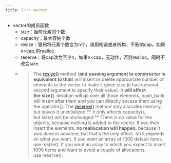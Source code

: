 ```yaml
---
title: C++: vector
---
```

- vector的成员函数
	 - size：当前元素的个数
	 - capacity：最大容纳个数
	 - resize：强制将元素个数变为n个，调用构造或者析构，不影响cap。如果n>cap,则realloc.
	 - reserve：将cap改为至少n，如果n<cap，无动作，否则realloc。同时不改变size.
	 - > The [resize()](http://en.cppreference.com/w/cpp/container/vector/resize) method (**and passing argument to constructor is equivalent to that**) will insert or delete appropriate number of elements to the vector to make it given size (it has optional second argument to specify their value). It **will affect the size()**, iteration will go over all those elements, push_back will insert after them and you can directly access them using the operator[]. 
The [reserve()](http://en.cppreference.com/w/cpp/container/vector/reserve) method only allocates memory, but leaves it uninitialized.** It only affects capacity(), but size() will be unchanged.** There is no value for the objects, because nothing is added to the vector. If you then insert the elements, **no reallocation will happen,** because it was done in advance, but that's the only effect. 
So it depends on what you want. If you want an array of 1000 default items, use resize(). If you want an array to which you expect to insert 1000 items and want to avoid a couple of allocations, use reserve().